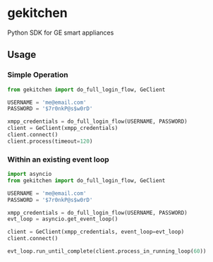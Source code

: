 # gekitchen
Python SDK for GE smart appliances

## Usage
### Simple Operation
```python
from gekitchen import do_full_login_flow, GeClient

USERNAME = 'me@email.com'
PASSWORD = '$7r0nkP@s$w0rD'

xmpp_credentials = do_full_login_flow(USERNAME, PASSWORD)
client = GeClient(xmpp_credentials)
client.connect()
client.process(timeout=120)
```

### Within an existing event loop
```python
import asyncio
from gekitchen import do_full_login_flow, GeClient

USERNAME = 'me@email.com'
PASSWORD = '$7r0nkP@s$w0rD'

xmpp_credentials = do_full_login_flow(USERNAME, PASSWORD)
evt_loop = asyncio.get_event_loop()

client = GeClient(xmpp_credentials, event_loop=evt_loop)
client.connect()

evt_loop.run_until_complete(client.process_in_running_loop(60))
```